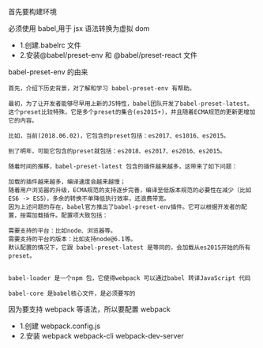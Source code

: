 首先要构建环境

必须使用 babel,用于 jsx 语法转换为虚拟 dom

- 1.创建.babelrc 文件
- 2.安装@babel/preset-env 和 @babel/preset-react 文件

babel-preset-env 的由来

```
首先，介绍下历史背景，对了解和学习 babel-preset-env 有帮助。

最初，为了让开发者能够尽早用上新的JS特性，babel团队开发了babel-preset-latest。这个preset比较特殊，它是多个preset的集合(es2015+)，并且随着ECMA规范的更新更增加它的内容。

比如，当前(2018.06.02)，它包含的preset包括：es2017、es1016、es2015。

到了明年，可能它包含的preset就包括：es2018、es2017、es2016、es2015。

随着时间的推移，babel-preset-latest 包含的插件越来越多，这带来了如下问题：

加载的插件越来越多，编译速度会越来越慢；
随着用户浏览器的升级，ECMA规范的支持逐步完善，编译至低版本规范的必要性在减少（比如ES6 -> ES5），多余的转换不单降低执行效率，还浪费带宽。
因为上述问题的存在，babel官方推出了babel-preset-env插件。它可以根据开发者的配置，按需加载插件。配置项大致包括：

需要支持的平台：比如node、浏览器等。
需要支持的平台的版本：比如支持node@6.1等。
默认配置的情况下，它跟 babel-preset-latest 是等同的，会加载从es2015开始的所有preset。


```

```
babel-loader 是一个npm 包，它使得webpack 可以通过babel 转译JavaScript 代码
```

```
babel-core 是babel核心文件，是必须要写的
```

因为要支持 webpack 等语法，所以要配置 webpack

- 1.创建 webpack.config.js
- 2.安装 webpack webpack-cli webpack-dev-server
